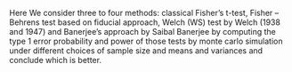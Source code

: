 Here We consider three to four methods: classical Fisher’s t-test, Fisher – Behrens 
test based on fiducial approach, Welch (WS) test by Welch (1938 and 1947) and 
Banerjee’s approach by Saibal Banerjee by computing the type 1 error probability and 
power of those tests by monte carlo simulation under different choices of sample size and means and variances  and conclude which is better.

